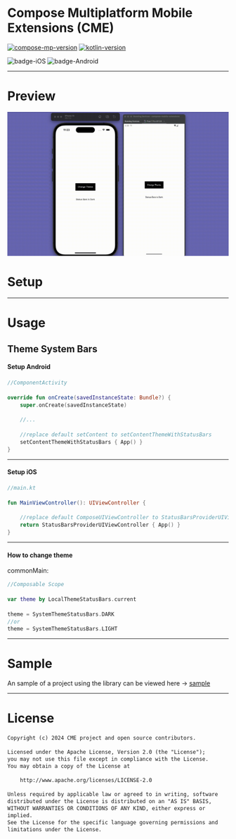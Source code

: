 # Compose Multiplatform Mobile Extensions (CME)

[![compose-mp-version](https://img.shields.io/badge/compose--multiplatform-1.5.10_--_1.6.1-blue)](https://github.com/JetBrains/compose-multiplatform)
[![kotlin-version](https://img.shields.io/badge/kotlin-1.9.20_--_1.9.23-8A2BE2)](https://github.com/JetBrains/compose-jb)

![badge-iOS](https://img.shields.io/badge/Platform-iOS-lightgray)
![badge-Android](https://img.shields.io/badge/Platform-Android-brightgreen)

---
# Preview
![preview](gitRes/2024-04-21%2011-23-18.gif)

# Setup

---

# Usage

## Theme System Bars

#### Setup Android

```kotlin
//ComponentActivity

override fun onCreate(savedInstanceState: Bundle?) {
    super.onCreate(savedInstanceState)

    //...

    //replace default setContent to setContentThemeWithStatusBars
    setContentThemeWithStatusBars { App() }
}
```

---

#### Setup iOS

```kotlin
//main.kt

fun MainViewController(): UIViewController {

    //replace default ComposeUIViewController to StatusBarsProviderUIViewController
    return StatusBarsProviderUIViewController { App() }
}
```

---

#### How to change theme

commonMain:

```kotlin
//Composable Scope

var theme by LocalThemeStatusBars.current

theme = SystemThemeStatusBars.DARK
//or
theme = SystemThemeStatusBars.LIGHT

```

---

# Sample
An sample of a project using the library can be viewed here -> [sample](sample)

---

# License

```
Copyright (c) 2024 CME project and open source contributors.

Licensed under the Apache License, Version 2.0 (the "License");
you may not use this file except in compliance with the License.
You may obtain a copy of the License at

    http://www.apache.org/licenses/LICENSE-2.0
    
Unless required by applicable law or agreed to in writing, software
distributed under the License is distributed on an "AS IS" BASIS,
WITHOUT WARRANTIES OR CONDITIONS OF ANY KIND, either express or implied.
See the License for the specific language governing permissions and
limitations under the License.
```
